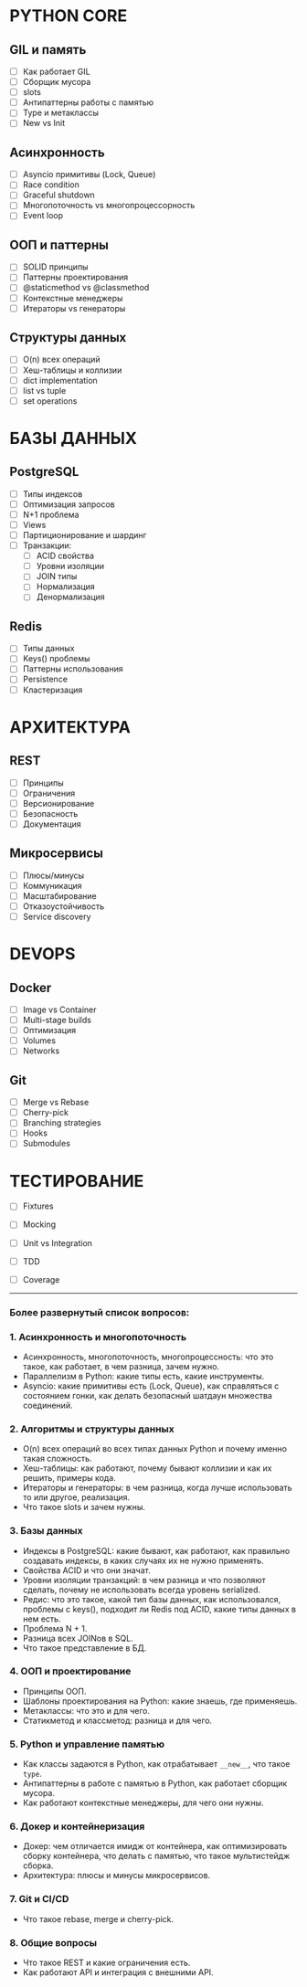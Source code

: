 # PYTHON CORE

## GIL и память

- [ ] Как работает GIL
- [ ] Сборщик мусора
- [ ] slots
- [ ] Антипаттерны работы с памятью
- [ ] Type и метаклассы
- [ ] New vs Init

## Асинхронность

- [ ] Asyncio примитивы (Lock, Queue)
- [ ] Race condition
- [ ] Graceful shutdown
- [ ] Многопоточность vs многопроцессорность
- [ ] Event loop

## ООП и паттерны

- [ ] SOLID принципы
- [ ] Паттерны проектирования
- [ ] @staticmethod vs @classmethod
- [ ] Контекстные менеджеры
- [ ] Итераторы vs генераторы

## Структуры данных

- [ ] O(n) всех операций
- [ ] Хеш-таблицы и коллизии
- [ ] dict implementation
- [ ] list vs tuple
- [ ] set operations

# БАЗЫ ДАННЫХ

## PostgreSQL

- [ ] Типы индексов
- [ ] Оптимизация запросов
- [ ] N+1 проблема
- [ ] Views
- [ ] Партиционирование и шардинг
- [ ] Транзакции:
  - [ ] ACID свойства
  - [ ] Уровни изоляции
  - [ ] JOIN типы
  - [ ] Нормализация
  - [ ] Денормализация

## Redis

- [ ] Типы данных
- [ ] Keys() проблемы
- [ ] Паттерны использования
- [ ] Persistence
- [ ] Кластеризация

# АРХИТЕКТУРА

## REST

- [ ] Принципы
- [ ] Ограничения
- [ ] Версионирование
- [ ] Безопасность
- [ ] Документация

## Микросервисы

- [ ] Плюсы/минусы
- [ ] Коммуникация
- [ ] Масштабирование
- [ ] Отказоустойчивость
- [ ] Service discovery

# DEVOPS

## Docker

- [ ] Image vs Container
- [ ] Multi-stage builds
- [ ] Оптимизация
- [ ] Volumes
- [ ] Networks

## Git

- [ ] Merge vs Rebase
- [ ] Cherry-pick
- [ ] Branching strategies
- [ ] Hooks
- [ ] Submodules

# ТЕСТИРОВАНИЕ

- [ ] Fixtures
- [ ] Mocking
- [ ] Unit vs Integration
- [ ] TDD
- [ ] Coverage


___
### Более развернутый список вопросов:

### 1. Асинхронность и многопоточность
- Асинхронность, многопоточность, многопроцессность: что это такое, как работает, в чем разница, зачем нужно.
- Параллелизм в Python: какие типы есть, какие инструменты.
- Asyncio: какие примитивы есть (Lock, Queue), как справляться с состоянием гонки, как делать безопасный шатдаун множества соединений.

### 2. Алгоритмы и структуры данных
- O(n) всех операций во всех типах данных Python и почему именно такая сложность.
- Хеш-таблицы: как работают, почему бывают коллизии и как их решить, примеры кода.
- Итераторы и генераторы: в чем разница, когда лучше использовать то или другое, реализация.
- Что такое slots и зачем нужны.

### 3. Базы данных
- Индексы в PostgreSQL: какие бывают, как работают, как правильно создавать индексы, в каких случаях их не нужно применять.
- Свойства ACID и что они значат.
- Уровни изоляции транзакций: в чем разница и что позволяют сделать, почему не использовать всегда уровень serialized.
- Редис: что это такое, какой тип базы данных, как использовался, проблемы с keys(), подходит ли Redis под ACID, какие типы данных в нем есть.
- Проблема N + 1.
- Разница всех JOINов в SQL.
- Что такое представление в БД.

### 4. ООП и проектирование
- Принципы ООП.
- Шаблоны проектирования на Python: какие знаешь, где применяешь.
- Метаклассы: что это и для чего.
- Статикметод и классметод: разница и для чего.

### 5. Python и управление памятью
- Как классы задаются в Python, как отрабатывает `__new__`, что такое `type`.
- Антипаттерны в работе с памятью в Python, как работает сборщик мусора.
- Как работают контекстные менеджеры, для чего они нужны.

### 6. Докер и контейнеризация
- Докер: чем отличается имидж от контейнера, как оптимизировать сборку контейнера, что делать с памятью, что такое мультистейдж сборка.
- Архитектура: плюсы и минусы микросервисов.

### 7. Git и CI/CD
- Что такое rebase, merge и cherry-pick.

### 8. Общие вопросы
- Что такое REST и какие ограничения есть.
- Как работают API и интеграция с внешними API.